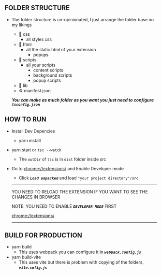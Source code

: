 ## FOLDER STRUCTURE
 - The folder structure is un-opinionated, I just arrange the folder base on my likings
    - 📁 css
       - all styles css
    - 📁 html
       - all the static html of your extension
          - popups
    - 📁 scripts
       - all your scripts
         - content scripts
         - background scripts
         - popup scripts
    - 📁 lib
    - ⚙️ manifest.json
  
   ***You can make as much folder as you want you just need to configure `tsconfig.json`***

## HOW TO RUN
 - Install Dev Depencies
   - yarn install
 - yarn start or `tsc --watch`
   - The `outDir` of `tsc` is in `dist` folder inside src
 
 - Go to [chrome://extensions/](url) and Enable Developer mode 
   - Click ***`Load unpacked`*** and load `"your project directory"/src` 
  

    ***
    YOU NEED TO RELOAD THE EXTENSION IF YOU WANT TO SEE THE CHANGES IN BROWSER
    

    NOTE: YOU NEED TO ENABLE ***`DEVELOPER MODE`*** FIRST

    [chrome://extensions/](url)
    ***


## BUILD FOR PRODUCTION
 - yarn build
   - This uses webpack you can configure it in ***`webpack.config.js`***
 - yarn build-vite
   - This uses vite but there is problem with copying of the folders, ***`vite.cofig.js`***
  